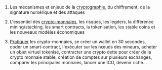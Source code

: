 
1. Les mécanismes et enjeux de la [cryptographie](1-logie),
   du chiffrement, de la signature numérique et des attaques
  
2. L'essentiel des [crypto-monnaies](2-monnaie),
   les risques, les legders, la différence mining/stacking,
   les smart contracts, la tokenisation, les stable coins et les nouveaux modèles économiques
  
3. [Pratiquer](2-pratique) les crypto-monnaies, se créer un wallet en 30 secondes,
   coder un smart-contract, l'exécuter sur les nœuds des mineurs,
   acheter un objet virtuel tokenisé, contracter une crypto dette
   pour créer de la crypto monnaie stable, création de comptes sur plusieurs exchanges,
   comparer les principales monnaies, lancer une ICO, devenir riche...


